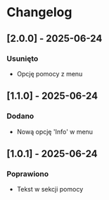 # Changelog

## [2.0.0] - 2025-06-24
### Usunięto
- Opcję pomocy z menu

## [1.1.0] - 2025-06-24
### Dodano
- Nową opcję 'Info' w menu

## [1.0.1] - 2025-06-24
### Poprawiono
- Tekst w sekcji pomocy

